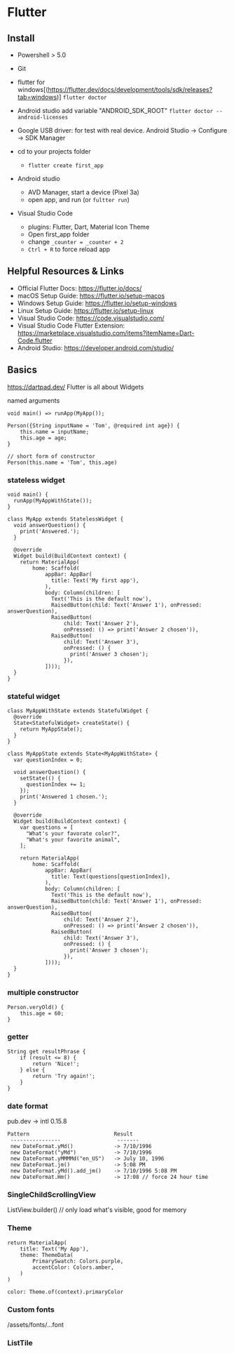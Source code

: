 Flutter
=========


## Install
- Powershell > 5.0
- Git
- flutter for windows[(https://flutter.dev/docs/development/tools/sdk/releases?tab=windows)]
    `flutter doctor`
- Android studio
    add variable "ANDROID_SDK_ROOT"
    `flutter doctor --android-licenses`
- Google USB driver: for test with real device. Android Studio -> Configure -> SDK Manager
- cd to your projects folder
    - `flutter create first_app`
- Android studio
    - AVD Manager, start a device (Pixel 3a)
    - open app, and run (or `fultter run`)

- Visual Studio Code
    - plugins: Flutter, Dart, Material Icon Theme
    - Open first_app folder
    - change `_counter = _counter + 2`
    - `Ctrl + R` to force reload app

    
## Helpful Resources & Links
- Official Flutter Docs: https://flutter.io/docs/
- macOS Setup Guide: https://flutter.io/setup-macos
- Windows Setup Guide: https://flutter.io/setup-windows
- Linux Setup Guide: https://flutter.io/setup-linux
- Visual Studio Code: https://code.visualstudio.com/
- Visual Studio Code Flutter Extension: https://marketplace.visualstudio.com/items?itemName=Dart-Code.flutter
- Android Studio: https://developer.android.com/studio/


## Basics
https://dartpad.dev/
Flutter is all about Widgets

named arguments
```
void main() => runApp(MyApp());

Person({String inputName = 'Tom', @required int age}) {
    this.name = inputName;
    this.age = age;
}

// short form of constructor
Person(this.name = 'Tom', this.age)
```

### stateless widget
```
void main() {
  runApp(MyAppWithState());
}

class MyApp extends StatelessWidget {
  void answerQuestion() {
    print('Answered.');
  }

  @override
  Widget build(BuildContext context) {
    return MaterialApp(
        home: Scaffold(
            appBar: AppBar(
              title: Text('My first app'),
            ),
            body: Column(children: [
              Text('This is the default now'),
              RaisedButton(child: Text('Answer 1'), onPressed: answerQuestion),
              RaisedButton(
                  child: Text('Answer 2'),
                  onPressed: () => print('Answer 2 chosen')),
              RaisedButton(
                  child: Text('Answer 3'),
                  onPressed: () {
                    print('Answer 3 chosen');
                  }),
            ])));
  }
}
```

### stateful widget
```
class MyAppWithState extends StatefulWidget {
  @override
  State<StatefulWidget> createState() {
    return MyAppState();
  }
}

class MyAppState extends State<MyAppWithState> {
  var questionIndex = 0;

  void answerQuestion() {
    setState(() {
      questionIndex += 1;
    });
    print('Answered 1 chosen.');
  }

  @override
  Widget build(BuildContext context) {
    var questions = [
      "What's your favorate color?",
      "What's your favorite animal",
    ];

    return MaterialApp(
        home: Scaffold(
            appBar: AppBar(
              title: Text(questions[questionIndex]),
            ),
            body: Column(children: [
              Text('This is the default now'),
              RaisedButton(child: Text('Answer 1'), onPressed: answerQuestion),
              RaisedButton(
                  child: Text('Answer 2'),
                  onPressed: () => print('Answer 2 chosen')),
              RaisedButton(
                  child: Text('Answer 3'),
                  onPressed: () {
                    print('Answer 3 chosen');
                  }),
            ])));
  }
}
```


### multiple constructor
```
Person.veryOld() {
    this.age = 60;
}
```

### getter
```
String get resultPhrase {
    if (result <= 8) {
        return 'Nice!';
    } else {
        return 'Try again!';
    }
}
```

### date format
pub.dev -> intl 0.15.8
```
Pattern                           Result
 ----------------                  -------
 new DateFormat.yMd()             -> 7/10/1996
 new DateFormat("yMd")            -> 7/10/1996
 new DateFormat.yMMMMd("en_US")   -> July 10, 1996
 new DateFormat.jm()              -> 5:08 PM
 new DateFormat.yMd().add_jm()    -> 7/10/1996 5:08 PM
 new DateFormat.Hm()              -> 17:08 // force 24 hour time
```


### SingleChildScrollingView
ListView.builder() // only load what's visible, good for memory


### Theme
```
return MaterialApp(
    title: Text('My App'),
    theme: ThemeData(
        PrimarySwatch: Colors.purple,
        accentColor: Colors.amber,
    )
)

color: Theme.of(context).primaryColor
```

### Custom fonts
/assets/fonts/...font

### ListTile